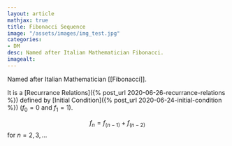 ```yaml
---
layout: article
mathjax: true
title: Fibonacci Sequence
image: "/assets/images/img_test.jpg"
categories:
- DM
desc: Named after Italian Mathematician Fibonacci. 
imagealt: 
---
```


Named after Italian Mathematician [[Fibonacci]].

It is a [Recurrance Relations]({% post_url 2020-06-26-recurrance-relations %}) defined by [Initial Condition]({% post_url 2020-06-24-initial-condition %}) ($f_0 = 0$ and $f_1 = 1$).


































































































































































































































































































































































$$f_n = f_{(n-1)} + f_{(n-2)}$$ for $n = 2, 3, \dots$
































































































































































































































































































































































